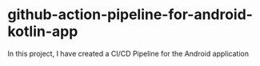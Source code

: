 # github-action-pipeline-for-android-kotlin-app
In this project, I have created a CI/CD Pipeline for the Android application
